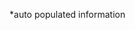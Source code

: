 <!-- BEGINNING OF PRE-COMMIT-TERRAFORM DOCS HOOK -->
*auto populated information
<!-- END OF PRE-COMMIT-TERRAFORM DOCS HOOK -->